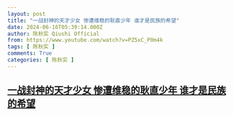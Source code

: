 ```yaml
---
layout: post
title: "一战封神的天才少女 惨遭维稳的耿直少年 谁才是民族的希望"
date: 2024-06-16T05:39:14.000Z
author: 陈秋实 Qiushi Official
from: https://www.youtube.com/watch?v=PZ5xC_P0m4k
tags: [ 陈秋实 ]
comments: True
categories: [ 陈秋实 ]
---
```

<!--1718516354000-->
[一战封神的天才少女 惨遭维稳的耿直少年 谁才是民族的希望](https://www.youtube.com/watch?v=PZ5xC_P0m4k)
------

<div>

</div>
